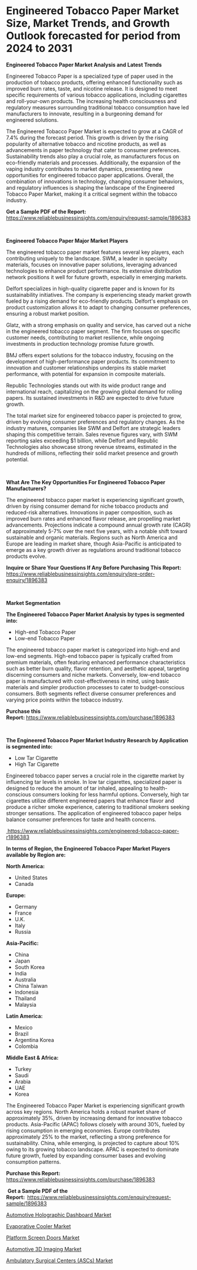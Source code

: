 <p><h1>Engineered Tobacco Paper Market Size, Market Trends, and Growth Outlook forecasted for period from 2024 to 2031</h1></p><p><strong>Engineered Tobacco Paper Market Analysis and Latest Trends</strong></p>
<p><p>Engineered Tobacco Paper is a specialized type of paper used in the production of tobacco products, offering enhanced functionality such as improved burn rates, taste, and nicotine release. It is designed to meet specific requirements of various tobacco applications, including cigarettes and roll-your-own products. The increasing health consciousness and regulatory measures surrounding traditional tobacco consumption have led manufacturers to innovate, resulting in a burgeoning demand for engineered solutions.</p><p>The Engineered Tobacco Paper Market is expected to grow at a CAGR of 7.4% during the forecast period. This growth is driven by the rising popularity of alternative tobacco and nicotine products, as well as advancements in paper technology that cater to consumer preferences. Sustainability trends also play a crucial role, as manufacturers focus on eco-friendly materials and processes. Additionally, the expansion of the vaping industry contributes to market dynamics, presenting new opportunities for engineered tobacco paper applications. Overall, the combination of innovations in technology, changing consumer behaviors, and regulatory influences is shaping the landscape of the Engineered Tobacco Paper Market, making it a critical segment within the tobacco industry.</p></p>
<p><strong>Get a Sample PDF of the Report:&nbsp;</strong> <a href="https://www.reliablebusinessinsights.com/enquiry/request-sample/1896383?utm_campaign=41&utm_medium=2&utm_source=Github&utm_content=ia&utm_term=24102024&utm_id=engineered-tobacco-paper">https://www.reliablebusinessinsights.com/enquiry/request-sample/1896383</a></p>
<p>&nbsp;</p>
<p><strong>Engineered Tobacco Paper Major Market Players</strong></p>
<p><p>The engineered tobacco paper market features several key players, each contributing uniquely to the landscape. SWM, a leader in specialty materials, focuses on innovative paper solutions, leveraging advanced technologies to enhance product performance. Its extensive distribution network positions it well for future growth, especially in emerging markets.</p><p>Delfort specializes in high-quality cigarette paper and is known for its sustainability initiatives. The company is experiencing steady market growth fueled by a rising demand for eco-friendly products. Delfort's emphasis on product customization allows it to adapt to changing consumer preferences, ensuring a robust market position.</p><p>Glatz, with a strong emphasis on quality and service, has carved out a niche in the engineered tobacco paper segment. The firm focuses on specific customer needs, contributing to market resilience, while ongoing investments in production technology promise future growth.</p><p>BMJ offers expert solutions for the tobacco industry, focusing on the development of high-performance paper products. Its commitment to innovation and customer relationships underpins its stable market performance, with potential for expansion in composite materials.</p><p>Republic Technologies stands out with its wide product range and international reach, capitalizing on the growing global demand for rolling papers. Its sustained investments in R&D are expected to drive future growth.</p><p>The total market size for engineered tobacco paper is projected to grow, driven by evolving consumer preferences and regulatory changes. As the industry matures, companies like SWM and Delfort are strategic leaders shaping this competitive terrain. Sales revenue figures vary, with SWM reporting sales exceeding $1 billion, while Delfort and Republic Technologies also showcase strong revenue streams, estimated in the hundreds of millions, reflecting their solid market presence and growth potential.</p></p>
<p>&nbsp;</p>
<p><strong>What Are The Key Opportunities For Engineered Tobacco Paper Manufacturers?</strong></p>
<p><p>The engineered tobacco paper market is experiencing significant growth, driven by rising consumer demand for niche tobacco products and reduced-risk alternatives. Innovations in paper composition, such as improved burn rates and enhanced flavor release, are propelling market advancements. Projections indicate a compound annual growth rate (CAGR) of approximately 5-7% over the next five years, with a notable shift toward sustainable and organic materials. Regions such as North America and Europe are leading in market share, though Asia-Pacific is anticipated to emerge as a key growth driver as regulations around traditional tobacco products evolve.</p></p>
<p><strong>Inquire or Share Your Questions If Any Before Purchasing This Report:</strong> <a href="https://www.reliablebusinessinsights.com/enquiry/pre-order-enquiry/1896383?utm_campaign=41&utm_medium=2&utm_source=Github&utm_content=ia&utm_term=24102024&utm_id=engineered-tobacco-paper">https://www.reliablebusinessinsights.com/enquiry/pre-order-enquiry/1896383</a></p>
<p>&nbsp;</p>
<p><strong>Market Segmentation</strong></p>
<p><strong>The Engineered Tobacco Paper Market Analysis by types is segmented into:</strong></p>
<p><ul><li>High-end Tobacco Paper</li><li>Low-end Tobacco Paper</li></ul></p>
<p><p>The engineered tobacco paper market is categorized into high-end and low-end segments. High-end tobacco paper is typically crafted from premium materials, often featuring enhanced performance characteristics such as better burn quality, flavor retention, and aesthetic appeal, targeting discerning consumers and niche markets. Conversely, low-end tobacco paper is manufactured with cost-effectiveness in mind, using basic materials and simpler production processes to cater to budget-conscious consumers. Both segments reflect diverse consumer preferences and varying price points within the tobacco industry.</p></p>
<p><strong>Purchase this Report:&nbsp;</strong><a href="https://www.reliablebusinessinsights.com/purchase/1896383?utm_campaign=41&utm_medium=2&utm_source=Github&utm_content=ia&utm_term=24102024&utm_id=engineered-tobacco-paper">https://www.reliablebusinessinsights.com/purchase/1896383</a></p>
<p>&nbsp;</p>
<p><strong>The Engineered Tobacco Paper Market Industry Research by Application is segmented into:</strong></p>
<p><ul><li>Low Tar Cigarette</li><li>High Tar Cigarette</li></ul></p>
<p><p>Engineered tobacco paper serves a crucial role in the cigarette market by influencing tar levels in smoke. In low tar cigarettes, specialized paper is designed to reduce the amount of tar inhaled, appealing to health-conscious consumers looking for less harmful options. Conversely, high tar cigarettes utilize different engineered papers that enhance flavor and produce a richer smoke experience, catering to traditional smokers seeking stronger sensations. The application of engineered tobacco paper helps balance consumer preferences for taste and health concerns.</p></p>
<p><a href="https://www.reliablebusinessinsights.com/engineered-tobacco-paper-r1896383?utm_campaign=41&utm_medium=2&utm_source=Github&utm_content=ia&utm_term=24102024&utm_id=engineered-tobacco-paper">&nbsp;https://www.reliablebusinessinsights.com/engineered-tobacco-paper-r1896383</a></p>
<p><strong>In terms of Region, the Engineered Tobacco Paper Market Players available by Region are:</strong></p>
<p>
    <p> <strong> North America: </strong>
        <ul>
            <li>United States</li>
            <li>Canada</li>
        </ul>
        </p> 
    <p> <strong> Europe: </strong>
        <ul>
            <li>Germany</li>
            <li>France</li>
            <li>U.K.</li>
            <li>Italy</li>
            <li>Russia</li>
        </ul>
        </p> 
    <p> <strong> Asia-Pacific: </strong>
        <ul>
            <li>China</li>
            <li>Japan</li>
            <li>South Korea</li>
            <li>India</li>
            <li>Australia</li>
            <li>China Taiwan</li>
            <li>Indonesia</li>
            <li>Thailand</li>
            <li>Malaysia</li>
        </ul>
        </p> 
    <p> <strong> Latin America: </strong>
        <ul>
            <li>Mexico</li>
            <li>Brazil</li>
            <li>Argentina Korea</li>
            <li>Colombia</li>
        </ul>
        </p> 
    <p> <strong> Middle East & Africa: </strong>
        <ul>
            <li>Turkey</li>
            <li>Saudi</li>
            <li>Arabia</li>
            <li>UAE</li>
            <li>Korea</li>
        </ul>
    </p>
    </p>
<p><p>The Engineered Tobacco Paper Market is experiencing significant growth across key regions. North America holds a robust market share of approximately 35%, driven by increasing demand for innovative tobacco products. Asia-Pacific (APAC) follows closely with around 30%, fueled by rising consumption in emerging economies. Europe contributes approximately 25% to the market, reflecting a strong preference for sustainability. China, while emerging, is projected to capture about 10% owing to its growing tobacco landscape. APAC is expected to dominate future growth, fueled by expanding consumer bases and evolving consumption patterns.</p></p>
<p><strong>Purchase this Report: </strong><a href="https://www.reliablebusinessinsights.com/purchase/1896383?utm_campaign=41&utm_medium=2&utm_source=Github&utm_content=ia&utm_term=24102024&utm_id=engineered-tobacco-paper">https://www.reliablebusinessinsights.com/purchase/1896383</a></p>
<p>&nbsp;<strong>Get a Sample PDF of the Report:&nbsp;&nbsp;</strong><a href="https://www.reliablebusinessinsights.com/enquiry/request-sample/1896383?utm_campaign=41&utm_medium=2&utm_source=Github&utm_content=ia&utm_term=24102024&utm_id=engineered-tobacco-paper">https://www.reliablebusinessinsights.com/enquiry/request-sample/1896383</a></p>
<p><strong></strong></p>
<p><p><a href="https://www.linkedin.com/pulse/automotive-holographic-dashboard-market-revolution-size-share-mzvhf?utm_campaign=41&utm_medium=2&utm_source=Github&utm_content=ia&utm_term=24102024&utm_id=engineered-tobacco-paper">Automotive Holographic Dashboard Market</a></p><p><a href="https://issuu.com/reportprime-2/docs/evaporative-cooler-market-size-2030_e1788f9bc0a95a?utm_campaign=41&utm_medium=2&utm_source=Github&utm_content=ia&utm_term=24102024&utm_id=engineered-tobacco-paper">Evaporative Cooler Market</a></p><p><a href="https://issuu.com/reportprime-2/docs/platform-screen-doors-market-size-2_0917843be7a85a?utm_campaign=41&utm_medium=2&utm_source=Github&utm_content=ia&utm_term=24102024&utm_id=engineered-tobacco-paper">Platform Screen Doors Market</a></p><p><a href="https://www.linkedin.com/pulse/global-automotive-3d-imaging-nexus-sector-confluences-regional-j8naf?utm_campaign=41&utm_medium=2&utm_source=Github&utm_content=ia&utm_term=24102024&utm_id=engineered-tobacco-paper">Automotive 3D Imaging Market</a></p><p><a href="https://github.com/maximinauago/Market-Research-Report-List-1/blob/main/ambulatory-surgical-centers-ascs-market.md?utm_campaign=41&utm_medium=2&utm_source=Github&utm_content=ia&utm_term=24102024&utm_id=engineered-tobacco-paper">Ambulatory Surgical Centers (ASCs) Market</a></p></p>